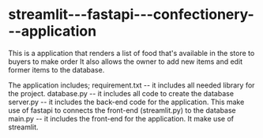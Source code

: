 # streamlit---fastapi---confectionery---application

This is a application that renders a list of food that's available in the store to buyers to make order 
It also allows the owner to add new items and edit former items to the database.

The application includes;
requirement.txt -- it includes all needed library for the project.
database.py -- it includes all code to create the database
server.py -- it includes the back-end code for the application. This make use of fastapi to connects the front-end (streamlit.py) to the database
main.py -- it includes the front-end for the application. It make use of streamlit.
